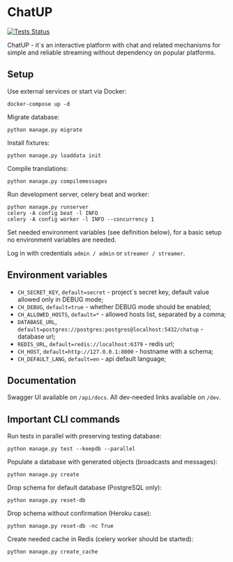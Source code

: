 # ChatUP

[![Tests Status](https://github.com/AverHLV/chatup/workflows/Tests/badge.svg)](https://github.com/AverHLV/chatup/actions?query=workflow%3ATests)

ChatUP - it`s an interactive platform with chat and related mechanisms for simple and reliable
streaming without dependency on popular platforms.

## Setup

Use external services or start via Docker:
```
docker-compose up -d
```

Migrate database:
```
python manage.py migrate
```

Install fixtures:
```
python manage.py loaddata init
```

Compile translations:
```
python manage.py compilemessages
```

Run development server, celery beat and worker:
```
python manage.py runserver
celery -A config beat -l INFO
celery -A config worker -l INFO --concurrency 1
```

Set needed environment variables (see definition below), 
for a basic setup no environment variables are needed.

Log in with credentials `admin / admin` or `streamer / streamer`.

## Environment variables

- `CH_SECRET_KEY`, `default=secret` - project`s secret key, default value allowed only in DEBUG mode;
- `CH_DEBUG`, `default=true` - whether DEBUG mode should be enabled;
- `CH_ALLOWED_HOSTS`, `default=*` - allowed hosts list, separated by a comma;
- `DATABASE_URL`, `default=postgres://postgres:postgres@localhost:5432/chatup` - database url;
- `REDIS_URL`, `default=redis://localhost:6379` - redis url;
- `CH_HOST`, `default=http://127.0.0.1:8000` - hostname with a schema;
- `CH_DEFAULT_LANG`, `default=en` - api default language;

## Documentation

Swagger UI available on `/api/docs`. All dev-needed links available on `/dev`.

## Important CLI commands

Run tests in parallel with preserving testing database:

```
python manage.py test --keepdb --parallel
```

Populate a database with generated objects (broadcasts and messages):

```
python manage.py create
```

Drop schema for default database (PostgreSQL only):

```
python manage.py reset-db
```

Drop schema without confirmation (Heroku case):

```
python manage.py reset-db -nc True
```

Create needed cache in Redis (celery worker should be started):

```
python manage.py create_cache
```
